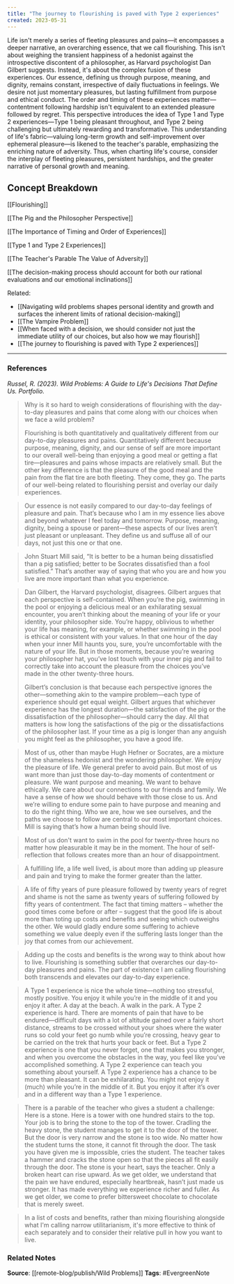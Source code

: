 ```yaml
---
title: "The journey to flourishing is paved with Type 2 experiences"
created: 2023-05-31
---
```


Life isn't merely a series of fleeting pleasures and pains—it encompasses a deeper narrative, an overarching essence, that we call flourishing. This isn't about weighing the transient happiness of a hedonist against the introspective discontent of a philosopher, as Harvard psychologist Dan Gilbert suggests. Instead, it's about the complex fusion of these experiences. Our essence, defining us through purpose, meaning, and dignity, remains constant, irrespective of daily fluctuations in feelings. We desire not just momentary pleasures, but lasting fulfillment from purpose and ethical conduct. The order and timing of these experiences matter—contentment following hardship isn't equivalent to an extended pleasure followed by regret. This perspective introduces the idea of Type 1 and Type 2 experiences—Type 1 being pleasant throughout, and Type 2 being challenging but ultimately rewarding and transformative. This understanding of life's fabric—valuing long-term growth and self-improvement over ephemeral pleasure—is likened to the teacher's parable, emphasizing the enriching nature of adversity. Thus, when charting life's course, consider the interplay of fleeting pleasures, persistent hardships, and the greater narrative of personal growth and meaning.

## Concept Breakdown

[[Flourishing]]

[[The Pig and the Philosopher Perspective]]

[[The Importance of Timing and Order of Experiences]]

[[Type 1 and Type 2 Experiences]]

[[The Teacher's Parable The Value of Adversity]]

[[The decision-making process should account for both our rational evaluations and our emotional inclinations]]

Related:
- [[Navigating wild problems shapes personal identity and growth and surfaces the inherent limits of rational decision-making]]
- [[The Vampire Problem]]
- [[When faced with a decision, we should consider not just the immediate utility of our choices, but also how we may flourish]]
- [[The journey to flourishing is paved with Type 2 experiences]]

--- 
### References

*Russel, R. (2023). Wild Problems: A Guide to Life's Decisions That Define Us. Portfolio.*

>  Why is it so hard to weigh considerations of flourishing with the day-to-day pleasures and pains that come along with our choices when we face a wild problem?
>  
>  Flourishing is both quantitatively and qualitatively different from our day-to-day pleasures and pains. Quantitatively different because purpose, meaning, dignity, and our sense of self are more important to our overall well-being than enjoying a good meal or getting a flat tire—pleasures and pains whose impacts are relatively small. But the other key difference is that the pleasure of the good meal and the pain from the flat tire are both fleeting. They come, they go. The parts of our well-being related to flourishing persist and overlay our daily experiences. 

> Our essence is not easily compared to our day-to-day feelings of pleasure and pain. That’s because who I am in my essence lies above and beyond whatever I feel today and tomorrow. Purpose, meaning, dignity, being a spouse or parent—these aspects of our lives aren’t just pleasant or unpleasant. They define us and suffuse all of our days, not just this one or that one.

> John Stuart Mill said, “It is better to be a human being dissatisfied than a pig satisfied; better to be Socrates dissatisfied than a fool satisfied.” That’s another way of saying that who you are and how you live are more important than what you experience.

>  Dan Gilbert, the Harvard psychologist, disagrees. Gilbert argues that each perspective is self-contained. When you’re the pig, swimming in the pool or enjoying a delicious meal or an exhilarating sexual encounter, you aren’t thinking about the meaning of your life or your identity, your philosopher side. You’re happy, oblivious to whether your life has meaning, for example, or whether swimming in the pool is ethical or consistent with your values. In that one hour of the day when your inner Mill haunts you, sure, you’re uncomfortable with the nature of your life. But in those moments, because you’re wearing your philosopher hat, you’ve lost touch with your inner pig and fail to correctly take into account the pleasure from the choices you’ve made in the other twenty-three hours.
>  
>  Gilbert’s conclusion is that because each perspective ignores the other—something akin to the vampire problem—each type of experience should get equal weight. Gilbert argues that whichever experience has the longest duration—the satisfaction of the pig or the dissatisfaction of the philosopher—should carry the day. All that matters is how long the satisfactions of the pig or the dissatisfactions of the philosopher last. If your time as a pig is longer than any anguish you might feel as the philosopher, you have a good life.

> Most of us, other than maybe Hugh Hefner or Socrates, are a mixture of the shameless hedonist and the wondering philosopher. We enjoy the pleasure of life. We general prefer to avoid pain. But most of us want more than just those day-to-day moments of contentment or pleasure. We want purpose and meaning. We want to behave ethically. We care about our connections to our friends and family. We have a sense of how we should behave with those close to us. And we’re willing to endure some pain to have purpose and meaning and to do the right thing. Who we are, how we see ourselves, and the paths we choose to follow are central to our most important choices. Mill is saying that’s how a human being should live. 

> Most of us don't want to swim in the pool for twenty-three hours no matter how pleasurable it may be in the moment. The hour of self-reflection that follows creates more than an hour of disappointment. 

> A fulfilling life, a life well lived, is about more than adding up pleasure and pain and trying to make the former greater than the latter.

> A life of fifty years of pure pleasure followed by twenty years of regret and shame is not the same as twenty years of suffering followed by fifty years of contentment. The fact that timing matters – whether the good times come before or after – suggest that the good life is about more than toting up costs and benefits and seeing which outweighs the other. We would gladly endure some suffering to achieve something we value deeply even if the suffering lasts longer than the joy that comes from our achievement. 

> Adding up the costs and benefits is the wrong way to think about how to live. Flourishing is something subtler that overarches our day-to-day pleasures and pains. The part of existence I am calling flourishing both transcends and elevates our day-to-day experience. 

> A Type 1 experience is nice the whole time—nothing too stressful, mostly positive. You enjoy it while you’re in the middle of it and you enjoy it after. A day at the beach. A walk in the park. A Type 2 experience is hard. There are moments of pain that have to be endured—difficult days with a lot of altitude gained over a fairly short distance, streams to be crossed without your shoes where the water runs so cold your feet go numb while you’re crossing, heavy gear to be carried on the trek that hurts your back or feet. But a Type 2 experience is one that you never forget, one that makes you stronger, and when you overcome the obstacles in the way, you feel like you’ve accomplished something. A Type 2 experience can teach you something about yourself. A Type 2 experience has a chance to be more than pleasant. It can be exhilarating. You might not enjoy it (much) while you’re in the middle of it. But you enjoy it after it’s over and in a different way than a Type 1 experience.

> There is a parable of the teacher who gives a student a challenge: Here is a stone. Here is a tower with one hundred stairs to the top. Your job is to bring the stone to the top of the tower. Cradling the heavy stone, the student manages to get it to the door of the tower. But the door is very narrow and the stone is too wide. No matter how the student turns the stone, it cannot fit through the door. The task you have given me is impossible, cries the student. The teacher takes a hammer and cracks the stone open so that the pieces all fit easily through the door. The stone is your heart, says the teacher. Only a broken heart can rise upward. As we get older, we understand that the pain we have endured, especially heartbreak, hasn’t just made us stronger. It has made everything we experience richer and fuller. As we get older, we come to prefer bittersweet chocolate to chocolate that is merely sweet.

> In a list of costs and benefits, rather than mixing flourishing alongside what I'm calling narrow utilitarianism, it's more effective to think of each separately and to consider their relative pull in how you want to live. 

### Related Notes
**Source**: [[remote-blog/publish/Wild Problems]]
**Tags**: #EvergreenNote
